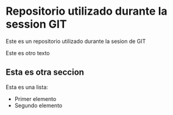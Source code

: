 # Repositorio utilizado durante la session GIT
Este es un repositorio utilizado durante la sesion de GIT

Este es otro texto
## Esta es otra seccion

Esta es una lista:

- Primer elemento
- Segundo elemento
